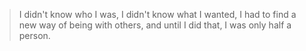 > I didn't know who I was, I didn't know what I wanted, I had to find a new way of being with others, and until I did that, I was only half a person.
